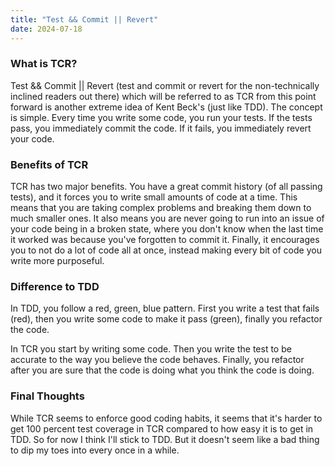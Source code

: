 ```yaml
---
title: "Test && Commit || Revert"
date: 2024-07-18
---
```


### What is TCR?
Test && Commit || Revert (test and commit or revert for the non-technically inclined readers out there) which will be
referred to as TCR from this point forward is another extreme idea of Kent Beck's (just like TDD). The concept is simple.
Every time you write some code, you run your tests. If the tests pass, you immediately commit the code. If it fails,
you immediately revert your code. 

### Benefits of TCR
TCR has two major benefits. You have a great commit history (of all passing tests), and it forces you to write small
amounts of code at a time. This means that you are taking complex problems and breaking them down to much smaller ones.
It also means you are never going to run into an issue of your code being in a broken state, where you don't know when
the last time it worked was because you've forgotten to commit it. Finally, it encourages you to not do a lot of code
all at once, instead making every bit of code you write more purposeful.

### Difference to TDD

In TDD, you follow a red, green, blue pattern. First you write a test that fails (red), then you write some code to make
it pass (green), finally you refactor the code. 

In TCR you start by writing some code. Then you write the test to be accurate to the way you believe the code behaves.
Finally, you refactor after you are sure that the code is doing what you think the code is doing.


### Final Thoughts

While TCR seems to enforce good coding habits, it seems that it's harder to get 100 percent test coverage in TCR
compared to how easy it is to get in TDD. So for now I think I'll stick to TDD. But it doesn't seem like a bad thing to 
dip my toes into every once in a while.



